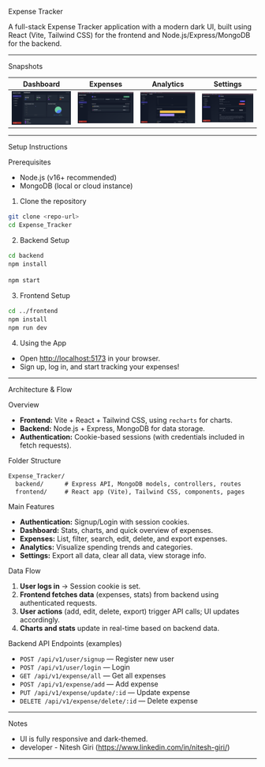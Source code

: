Expense Tracker

A full-stack Expense Tracker application with a modern dark UI, built using React (Vite, Tailwind CSS) for the frontend and Node.js/Express/MongoDB for the backend.

---

Snapshots


| Dashboard | Expenses | Analytics | Settings |
|-----------|----------|-----------|----------|
| ![Dashboard](frontend/public/screenshots/dashboard.png) | ![Expenses](frontend/public/screenshots/expenses.png) | ![Analytics](frontend/public/screenshots/analytics.png) | ![Settings](frontend/public/screenshots/settings.png) |

---

Setup Instructions

Prerequisites
- Node.js (v16+ recommended)
- MongoDB (local or cloud instance)

1. Clone the repository
```bash
git clone <repo-url>
cd Expense_Tracker
```

2. Backend Setup
```bash
cd backend
npm install

npm start
```

3. Frontend Setup
```bash
cd ../frontend
npm install
npm run dev

```

4. Using the App
- Open [http://localhost:5173](http://localhost:5173) in your browser.
- Sign up, log in, and start tracking your expenses!

---

Architecture & Flow

Overview
- **Frontend:** Vite + React + Tailwind CSS, using `recharts` for charts.
- **Backend:** Node.js + Express, MongoDB for data storage.
- **Authentication:** Cookie-based sessions (with credentials included in fetch requests).

Folder Structure
```
Expense_Tracker/
  backend/      # Express API, MongoDB models, controllers, routes
  frontend/     # React app (Vite), Tailwind CSS, components, pages
```

Main Features
- **Authentication:** Signup/Login with session cookies.
- **Dashboard:** Stats, charts, and quick overview of expenses.
- **Expenses:** List, filter, search, edit, delete, and export expenses.
- **Analytics:** Visualize spending trends and categories.
- **Settings:** Export all data, clear all data, view storage info.

Data Flow
1. **User logs in** → Session cookie is set.
2. **Frontend fetches data** (expenses, stats) from backend using authenticated requests.
3. **User actions** (add, edit, delete, export) trigger API calls; UI updates accordingly.
4. **Charts and stats** update in real-time based on backend data.

Backend API Endpoints (examples)
- `POST /api/v1/user/signup` — Register new user
- `POST /api/v1/user/login` — Login
- `GET /api/v1/expense/all` — Get all expenses
- `POST /api/v1/expense/add` — Add expense
- `PUT /api/v1/expense/update/:id` — Update expense
- `DELETE /api/v1/expense/delete/:id` — Delete expense

---

Notes
- UI is fully responsive and dark-themed.
- developer - Nitesh Giri (https://www.linkedin.com/in/nitesh-giri/)
---